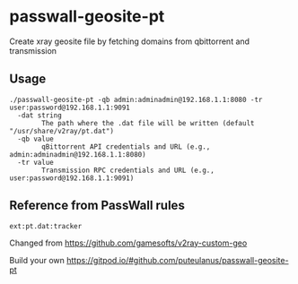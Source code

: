 # passwall-geosite-pt
Create xray geosite file by fetching domains from qbittorrent and transmission

## Usage
```
./passwall-geosite-pt -qb admin:adminadmin@192.168.1.1:8080 -tr user:password@192.168.1.1:9091
  -dat string
    	The path where the .dat file will be written (default "/usr/share/v2ray/pt.dat")
  -qb value
    	qBittorrent API credentials and URL (e.g., admin:adminadmin@192.168.1.1:8080)
  -tr value
    	Transmission RPC credentials and URL (e.g., user:password@192.168.1.1:9091)
```

## Reference from PassWall rules
```
ext:pt.dat:tracker
```

Changed from https://github.com/gamesofts/v2ray-custom-geo

Build your own https://gitpod.io/#github.com/puteulanus/passwall-geosite-pt
